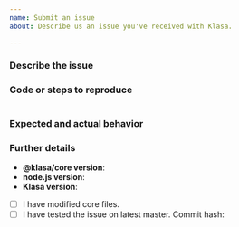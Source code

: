 ```yaml
---
name: Submit an issue
about: Describe us an issue you've received with Klasa.

---
```


<!--
If you need help with Klasa, please go to the Dirigeants Discord instead:
  https://discord.gg/FpEFSyY
This issue tracker is only for issue reports and proposals. You won't receive any basic help here.
-->

### Describe the issue

### Code or steps to reproduce

```js

```

### Expected and actual behavior

<!--
Fill in any of the values that are applicable to your issue.
If your issue isn't affected by any of the values here, don't fill them in.
If you are using the master version of Klasa, make sure you provide the commit hash.
-->

### Further details

- **@klasa/core version**:
- **node.js version**:
- **Klasa version**:
- [ ] I have modified core files.
- [ ] I have tested the issue on latest master. Commit hash:
